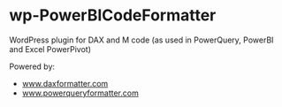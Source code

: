 # wp-PowerBICodeFormatter
WordPress plugin for DAX and M code
(as used in PowerQuery, PowerBI and Excel PowerPivot)

Powered by:
- www.daxformatter.com
- www.powerqueryformatter.com
